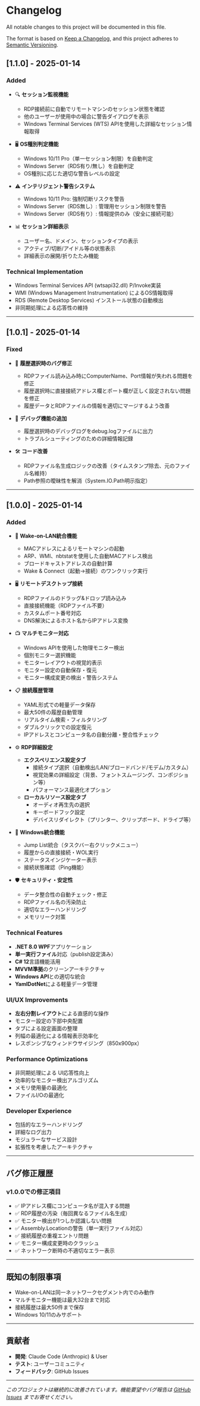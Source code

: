 # Changelog

All notable changes to this project will be documented in this file.

The format is based on [Keep a Changelog](https://keepachangelog.com/en/1.0.0/),
and this project adheres to [Semantic Versioning](https://semver.org/spec/v2.0.0.html).

## [1.1.0] - 2025-01-14

### Added
- 🔍 **セッション監視機能**
  - RDP接続前に自動でリモートマシンのセッション状態を確認
  - 他のユーザーが使用中の場合に警告ダイアログを表示
  - Windows Terminal Services (WTS) APIを使用した詳細なセッション情報取得

- 🖥️ **OS種別判定機能**
  - Windows 10/11 Pro（単一セッション制限）を自動判定
  - Windows Server（RDS有り/無し）を自動判定
  - OS種別に応じた適切な警告レベルの設定

- ⚠️ **インテリジェント警告システム**
  - Windows 10/11 Pro: 強制切断リスクを警告
  - Windows Server（RDS無し）: 管理用セッション制限を警告
  - Windows Server（RDS有り）: 情報提供のみ（安全に接続可能）

- 📊 **セッション詳細表示**
  - ユーザー名、ドメイン、セッションタイプの表示
  - アクティブ/切断/アイドル等の状態表示
  - 詳細表示の展開/折りたたみ機能

### Technical Implementation
- Windows Terminal Services API (wtsapi32.dll) P/Invoke実装
- WMI (Windows Management Instrumentation) によるOS情報取得
- RDS (Remote Desktop Services) インストール状態の自動検出
- 非同期処理による応答性の維持

---

## [1.0.1] - 2025-01-14

### Fixed
- 🔧 **履歴選択時のバグ修正**
  - RDPファイル読み込み時にComputerName、Port情報が失われる問題を修正
  - 履歴選択時に直接接続アドレス欄とポート欄が正しく設定されない問題を修正
  - 履歴データとRDPファイルの情報を適切にマージするよう改善

- 📝 **デバッグ機能の追加**
  - 履歴選択時のデバッグログをdebug.logファイルに出力
  - トラブルシューティングのための詳細情報記録

- 🛠️ **コード改善**
  - RDPファイル名生成ロジックの改善（タイムスタンプ除去、元のファイル名維持）
  - Path参照の曖昧性を解消（System.IO.Path明示指定）

---

## [1.0.0] - 2025-01-14

### Added
- 🚀 **Wake-on-LAN統合機能**
  - MACアドレスによるリモートマシンの起動
  - ARP、WMI、nbtstatを使用した自動MACアドレス検出
  - ブロードキャストアドレスの自動計算
  - Wake & Connect（起動→接続）のワンクリック実行

- 🖥️ **リモートデスクトップ接続**
  - RDPファイルのドラッグ&ドロップ読み込み
  - 直接接続機能（RDPファイル不要）
  - カスタムポート番号対応
  - DNS解決によるホスト名からIPアドレス変換

- 📺 **マルチモニター対応**
  - Windows APIを使用した物理モニター検出
  - 個別モニター選択機能
  - モニターレイアウトの視覚的表示
  - モニター設定の自動保存・復元
  - モニター構成変更の検出・警告システム

- 📋 **接続履歴管理**
  - YAML形式での軽量データ保存
  - 最大50件の履歴自動管理
  - リアルタイム検索・フィルタリング
  - ダブルクリックでの設定復元
  - IPアドレスとコンピュータ名の自動分離・整合性チェック

- ⚙️ **RDP詳細設定**
  - **エクスペリエンス設定タブ**
    - 接続タイプ選択（自動検出/LAN/ブロードバンド/モデム/カスタム）
    - 視覚効果の詳細設定（背景、フォントスムージング、コンポジション等）
    - パフォーマンス最適化オプション
  - **ローカルリソース設定タブ**
    - オーディオ再生先の選択
    - キーボードフック設定
    - デバイスリダイレクト（プリンター、クリップボード、ドライブ等）

- 🎯 **Windows統合機能**
  - Jump List統合（タスクバー右クリックメニュー）
  - 履歴からの直接接続・WOL実行
  - ステータスインジケーター表示
  - 接続状態確認（Ping機能）

- 🛡️ **セキュリティ・安定性**
  - データ整合性の自動チェック・修正
  - RDPファイル名の汚染防止
  - 適切なエラーハンドリング
  - メモリリーク対策

### Technical Features
- **.NET 8.0 WPF**アプリケーション
- **単一実行ファイル**対応（publish設定済み）
- **C# 12**言語機能活用
- **MVVM準拠**のクリーンアーキテクチャ
- **Windows API**との適切な統合
- **YamlDotNet**による軽量データ管理

### UI/UX Improvements
- **左右分割レイアウト**による直感的な操作
- モニター設定の下部中央配置
- タブによる設定画面の整理
- 列幅の最適化による情報表示効率化
- レスポンシブなウィンドウサイジング（850x900px）

### Performance Optimizations
- 非同期処理による UI応答性向上
- 効率的なモニター検出アルゴリズム
- メモリ使用量の最適化
- ファイルI/Oの最適化

### Developer Experience
- 包括的なエラーハンドリング
- 詳細なログ出力
- モジュラーなサービス設計
- 拡張性を考慮したアーキテクチャ

---

## バグ修正履歴

### v1.0.0での修正項目
- ✅ IPアドレス欄にコンピュータ名が混入する問題
- ✅ RDP履歴の汚染（毎回異なるファイル名生成）
- ✅ モニター検出が1つしか認識しない問題
- ✅ Assembly.Locationの警告（単一実行ファイル対応）
- ✅ 接続履歴の重複エントリ問題
- ✅ モニター構成変更時のクラッシュ
- ✅ ネットワーク断時の不適切なエラー表示

---

## 既知の制限事項

- Wake-on-LANは同一ネットワークセグメント内でのみ動作
- マルチモニター機能は最大32台まで対応
- 接続履歴は最大50件まで保存
- Windows 10/11のみサポート

---

## 貢献者

- **開発**: Claude Code (Anthropic) & User
- **テスト**: ユーザーコミュニティ
- **フィードバック**: GitHub Issues

---

*このプロジェクトは継続的に改善されています。機能要望やバグ報告は [GitHub Issues](https://github.com/aziproducer/RemoteWakeConnect/issues) までお寄せください。*